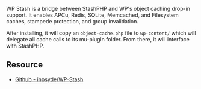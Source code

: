 WP Stash is a bridge between StashPHP and WP's object caching drop-in support. It enables APCu, Redis, SQLite, Memcached, and Filesystem caches, stampede protection, and group invalidation.

After installing, it will copy an `object-cache.php` file to `wp-content/` which will delegate all cache calls to its mu-plugin folder. From there, it will interface with StashPHP.

## Resource
- [Github - inpsyde/WP-Stash](https://github.com/inpsyde/WP-Stash)